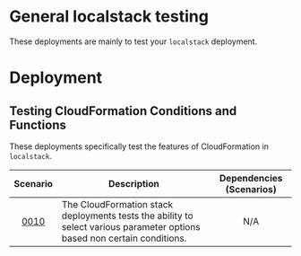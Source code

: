 # General localstack testing

These deployments are mainly to test your `localstack` deployment.

# Deployment

## Testing CloudFormation Conditions and Functions

These deployments specifically test the features of CloudFormation in `localstack`.

| Scenario                                                        | Description                                                                                                                | Dependencies (Scenarios) |
|:---------------------------------------------------------------:|----------------------------------------------------------------------------------------------------------------------------|:------------------------:|
| [0010](./0010-test-cloudformation-conditions-and-functions.md)  | The CloudFormation stack deployments tests the ability to select various parameter options based non certain conditions.   | N/A                      |

